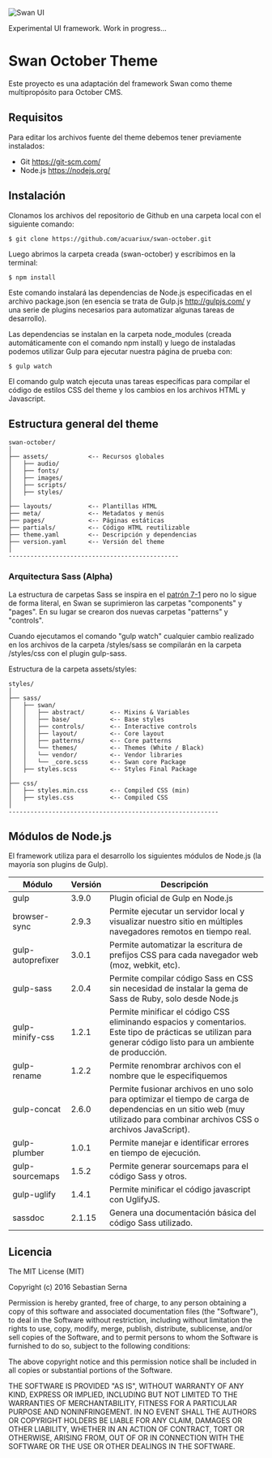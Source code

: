 ![Swan UI](https://github.com/acuariux/swan-october/blob/master/assets/images/logo.png "Swan - User Interface")

Experimental UI framework. Work in progress...


Swan October Theme
==========

Este proyecto es una adaptación del framework Swan como theme multipropósito para October CMS.

## Requisitos

Para editar los archivos fuente del theme debemos tener previamente instalados:

- Git https://git-scm.com/
- Node.js https://nodejs.org/

## Instalación

Clonamos los archivos del repositorio de Github en una carpeta local con el siguiente comando:

```
$ git clone https://github.com/acuariux/swan-october.git
```

Luego abrimos la carpeta creada (swan-october) y escribimos en la terminal:

```
$ npm install
```
Este comando instalará las dependencias de Node.js especificadas en el archivo package.json (en esencia se trata de Gulp.js http://gulpjs.com/ y una serie de plugins necesarios para automatizar algunas tareas de desarrollo).

Las dependencias se instalan en la carpeta node_modules (creada automáticamente con el comando npm install) y luego de instaladas podemos utilizar Gulp para ejecutar nuestra página de prueba con:

```
$ gulp watch
```
El comando gulp watch ejecuta unas tareas específicas para compilar el código de estilos CSS del theme y los cambios en los archivos HTML y Javascript.

## Estructura general del theme

```
swan-october/
│
├── assets/           <-- Recursos globales
│   ├── audio/        
│   ├── fonts/        
│   ├── images/       
│   ├── scripts/      
│   ├── styles/
│       
├── layouts/          <-- Plantillas HTML
├── meta/             <-- Metadatos y menús
├── pages/            <-- Páginas estáticas
├── partials/         <-- Código HTML reutilizable
├── theme.yaml        <-- Descripción y dependencias
├── version.yaml      <-- Versión del theme
│
-----------------------------------------------

```


### Arquitectura Sass (Alpha)

La estructura de carpetas Sass se inspira en el [ patrón 7-1](https://sass-guidelin.es/#the-7-1-pattern) pero no lo sigue de forma literal, en Swan se suprimieron las carpetas "components" y "pages". En su lugar se crearon dos nuevas carpetas "patterns" y "controls".

Cuando ejecutamos el comando "gulp watch" cualquier cambio realizado en los archivos de la carpeta /styles/sass se compilarán en la carpeta /styles/css con el plugin gulp-sass.

Estructura de la carpeta assets/styles:

```
styles/
│
├── sass/
│   ├── swan/
│   │   ├── abstract/       <-- Mixins & Variables
│   │   ├── base/           <-- Base styles
│   │   ├── controls/       <-- Interactive controls
│   │   ├── layout/         <-- Core layout
│   │   ├── patterns/       <-- Core patterns
│   │   └── themes/         <-- Themes (White / Black)
│   │   └── vendor/         <-- Vendor libraries
│   │   └── _core.scss      <-- Swan core Package
│   ├── styles.scss         <-- Styles Final Package
│
├── css/
│   ├── styles.min.css      <-- Compiled CSS (min)
│   ├── styles.css          <-- Compiled CSS
│
----------------------------------------------------------

```

## Módulos de Node.js

El framework utiliza para el desarrollo los siguientes módulos de Node.js (la mayoría son plugins de Gulp).

|Módulo|Versión|Descripción|
|--- |--- |--- |
|gulp|3.9.0|Plugin oficial de Gulp en Node.js|
|browser-sync|2.9.3|Permite ejecutar un servidor local y visualizar nuestro sitio en múltiples navegadores remotos en tiempo real.|
|gulp-autoprefixer|3.0.1|Permite automatizar la escritura de prefijos CSS para cada navegador web (moz, webkit, etc).|
|gulp-sass|2.0.4|Permite compilar código Sass en CSS sin necesidad de instalar la gema de Sass de Ruby, solo desde Node.js|
|gulp-minify-css|1.2.1|Permite minificar el código CSS eliminando espacios y comentarios. Este tipo de prácticas se utilizan para generar código listo para un ambiente de producción.|
|gulp-rename|1.2.2|Permite renombrar archivos con el nombre que le especifiquemos|
|gulp-concat|2.6.0|Permite fusionar archivos en uno solo para optimizar el tiempo de carga de dependencias en un sitio web (muy utilizado para combinar archivos CSS o archivos JavaScript).|
|gulp-plumber|1.0.1|Permite manejar e identificar errores en tiempo de ejecución.|
|gulp-sourcemaps|1.5.2|Permite generar sourcemaps para el código Sass y otros.|
|gulp-uglify|1.4.1|Permite minificar el código javascript con UglifyJS.|
|sassdoc|2.1.15|Genera una documentación básica del código Sass utilizado.|


## Licencia

The MIT License (MIT)

Copyright (c) 2016 Sebastian Serna

Permission is hereby granted, free of charge, to any person obtaining a copy
of this software and associated documentation files (the "Software"), to deal
in the Software without restriction, including without limitation the rights
to use, copy, modify, merge, publish, distribute, sublicense, and/or sell
copies of the Software, and to permit persons to whom the Software is
furnished to do so, subject to the following conditions:

The above copyright notice and this permission notice shall be included in all
copies or substantial portions of the Software.

THE SOFTWARE IS PROVIDED "AS IS", WITHOUT WARRANTY OF ANY KIND, EXPRESS OR
IMPLIED, INCLUDING BUT NOT LIMITED TO THE WARRANTIES OF MERCHANTABILITY,
FITNESS FOR A PARTICULAR PURPOSE AND NONINFRINGEMENT. IN NO EVENT SHALL THE
AUTHORS OR COPYRIGHT HOLDERS BE LIABLE FOR ANY CLAIM, DAMAGES OR OTHER
LIABILITY, WHETHER IN AN ACTION OF CONTRACT, TORT OR OTHERWISE, ARISING FROM,
OUT OF OR IN CONNECTION WITH THE SOFTWARE OR THE USE OR OTHER DEALINGS IN THE
SOFTWARE.
